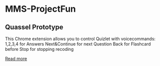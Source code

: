 # MMS-ProjectFun

## Quassel Prototype

This Chrome extension allows you to control Quizlet with voicecommands:
1,2,3,4 for Answers
Next&Continue for next Question
Back for Flashcard before
Stop for stopping recoding

[Read more](kevChromeAddOn/README.MD)
